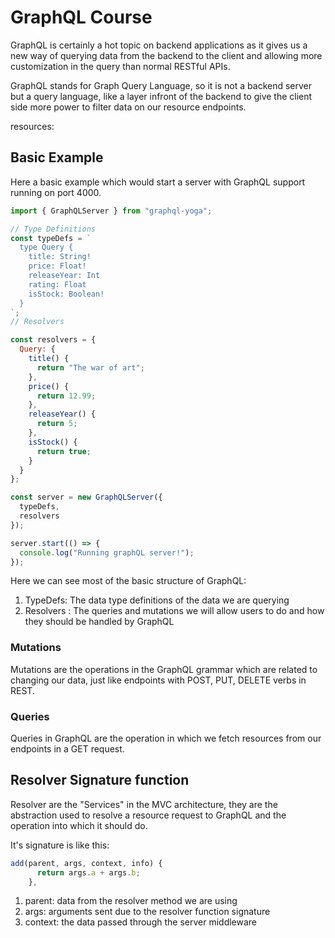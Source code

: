 # GraphQL Course

GraphQL is certainly a hot topic on backend applications as it gives us a new way of querying data from the backend to the client and allowing more customization in the query than normal RESTful APIs.

GraphQL stands for Graph Query Language, so it is not a backend server but a query language, like a layer infront of the backend to give the client side more power to filter data on our resource endpoints.

resources:

## Basic Example

Here a basic example which would start a server with GraphQL support running on port 4000.

```js
import { GraphQLServer } from "graphql-yoga";

// Type Definitions
const typeDefs = `
  type Query {
    title: String!
    price: Float!
    releaseYear: Int
    rating: Float
    isStock: Boolean!
  }
`;
// Resolvers

const resolvers = {
  Query: {
    title() {
      return "The war of art";
    },
    price() {
      return 12.99;
    },
    releaseYear() {
      return 5;
    },
    isStock() {
      return true;
    }
  }
};

const server = new GraphQLServer({
  typeDefs,
  resolvers
});

server.start(() => {
  console.log("Running graphQL server!");
});
```

Here we can see most of the basic structure of GraphQL:

1. TypeDefs: The data type definitions of the data we are querying
2. Resolvers : The queries and mutations we will allow users to do and how they should be handled by GraphQL

### Mutations

Mutations are the operations in the GraphQL grammar which are related to changing our data, just like endpoints with POST, PUT, DELETE verbs in REST.

### Queries

Queries in GraphQL are the operation in which we fetch resources from our endpoints in a GET request.

## Resolver Signature function

Resolver are the "Services" in the MVC architecture, they are the abstraction used to resolve a resource request to GraphQL and the operation into which it should do.

It's signature is like this:

```js
add(parent, args, context, info) {
      return args.a + args.b;
    },
```

1. parent: data from the resolver method we are using
2. args: arguments sent due to the resolver function signature
3. context: the data passed through the server middleware
